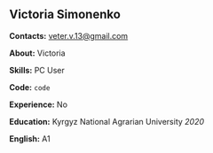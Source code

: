 ## Victoria Simonenko
  
**Contacts:** veter.v.13@gmail.com

**About:** Victoria

**Skills:** PC User

**Code:** `code`

**Experience:** No

**Education:** Kyrgyz National Agrarian University *2020*

**English:** A1